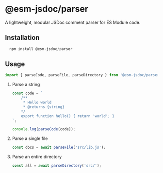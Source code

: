 # @esm-jsdoc/parser

A lightweight, modular JSDoc comment parser for ES Module code.

## Installation

```javascript
  npm install @esm-jsdoc/parser
```

## Usage

```javascript
import { parseCode, parseFile, parseDirectory } from '@esm-jsdoc/parser';
```

1. Parse a string
    ```javascript
    const code = `
        /**
         * Hello world
         * @returns {string}
        */
        export function hello() { return 'world'; }
    `;

    console.log(parseCode(code));
    ```

2. Parse a single file
    ```javascript
    const docs = await parseFile('src/lib.js');
    ```

3. Parse an entire directory
    ```javascript
    const all = await parseDirectory('src/');
    ```
